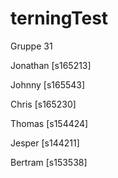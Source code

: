 # terningTest
Gruppe 31

  Jonathan	[s165213]
  
  Johnny		[s165543] 
  
  Chris		  [s165230]
  
  Thomas		[s154424]
  
  Jesper		[s144211]
  
  Bertram		[s153538]
